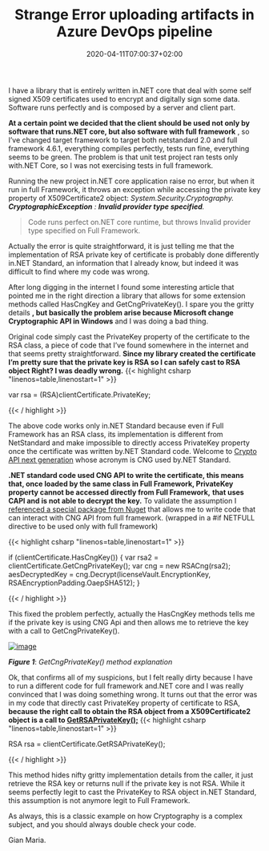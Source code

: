 ﻿---
title: "Strange Error uploading artifacts in Azure DevOps pipeline"
description: ""
date: 2020-04-11T07:00:37+02:00
draft: false
tags: [security]
categories: [security]
---
I have a library that is entirely written in.NET core that deal with some self signed X509 certificates used to encrypt and digitally sign some data. Software runs perfectly and is composed by a server and client part.

 **At a certain point we decided that the client should be used not only by software that runs.NET core, but also software with full framework** , so I’ve changed target framework to target both netstandard 2.0 and full framework 4.6.1, everything compiles perfectly, tests run fine, everything seems to be green. The problem is that unit test project ran tests only with.NET Core, so I was not exercising tests in full framework.

Running the new project in.NET core application raise no error, but when it run in full Framework, it throws an exception while accessing the private key property of X509Certificate2 object: *System.Security.Cryptography. **CryptographicException** :  **Invalid provider type specified**.*

> Code runs perfect on.NET core runtime, but throws Invalid provider type specified on Full Framework.

Actually the error is quite straightforward, it is just telling me that the implementation of RSA private key of certificate is probably done differently in.NET Standard, an information that I already know, but indeed it was difficult to find where my code was wrong.

After long digging in the internet I found some interesting article that pointed me in the right direction a library that allows for some extension methods called HasCngKey and GetCngPrivateKey(). I spare you the gritty details **, but basically the problem arise because Microsoft change Cryptographic API in Windows** and I was doing a bad thing.

Original code simply cast the PrivateKey property of the certificate to the RSA class, a piece of code that I’ve found somewhere in the internet and that seems pretty straightforward.  **Since my library created the certificate I’m pretty sure that the private key is RSA so I can safely cast to RSA object Right? I was deadly wrong.** {{< highlight csharp "linenos=table,linenostart=1" >}}


var rsa = (RSA)clientCertificate.PrivateKey;

{{< / highlight >}}

The above code works only in.NET Standard because even if Full Framework has an RSA class, its implementation is different from NetStandard and make impossible to directly access PrivateKey property once the certificate was written by.NET Standard code. Welcome to [Crypto API next generation](https://docs.microsoft.com/en-us/windows/win32/seccng/cng-portal) whose acronym is CNG used by.NET Standard.

 **.NET standard code used CNG API to write the certificate, this means that, once loaded by the same class in Full Framework, PrivateKey property cannot be accessed directly from Full Framework,**  **that uses CAPI and is not able to decrypt the key.** To validate the assumption I [referenced a special package from Nuget](https://www.nuget.org/packages/Security.Cryptography/) that allows me to write code that can interact with CNG API from full framework. (wrapped in a #if NETFULL directive to be used only with full framework)

{{< highlight csharp "linenos=table,linenostart=1" >}}


if (clientCertificate.HasCngKey())
{
    var rsa2 = clientCertificate.GetCngPrivateKey();
    var cng = new RSACng(rsa2);
    aesDecryptedKey = cng.Decrypt(licenseVault.EncryptionKey, RSAEncryptionPadding.OaepSHA512);
}

{{< / highlight >}}

This fixed the problem perfectly, actually the HasCngKey methods tells me if the private key is using CNG Api and then allows me to retrieve the key with a call to GetCngPrivateKey().

[![image](http://www.codewrecks.com/blog/wp-content/uploads/2020/04/image_thumb-12.png "image")](http://www.codewrecks.com/blog/wp-content/uploads/2020/04/image-12.png)

 ***Figure 1***: *GetCngPrivateKey() method explanation*

Ok, that confirms all of my suspicions, but I felt really dirty because I have to run a different code for full framework and.NET core and I was really convinced that I was doing something wrong. It turns out that the error was in my code that directly cast PrivateKey property of certificate to RSA,  **because the right call to obtain the RSA object from a X509Certificate2 object is a call to [GetRSAPrivateKey();](https://docs.microsoft.com/en-us/dotnet/api/system.security.cryptography.x509certificates.rsacertificateextensions.getrsaprivatekey?view=netframework-4.8)** {{< highlight csharp "linenos=table,linenostart=1" >}}


RSA rsa = clientCertificate.GetRSAPrivateKey();

{{< / highlight >}}

This method hides nifty gritty implementation details from the caller, it just retrieve the RSA key or returns null if the private key is not RSA. While it seems perfectly legit to cast the PrivateKey to RSA object in.NET Standard, this assumption is not anymore legit to Full Framework.

As always, this is a classic example on how Cryptography is a complex subject, and you should always double check your code.

Gian Maria.
